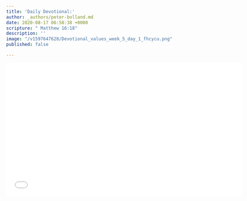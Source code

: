 ```yaml
---
title: 'Daily Devotional:'
author: _authors/peter-bolland.md
date: 2020-08-17 06:58:38 +0000
scripture: " Matthew 16:18"
description: ''
image: "/v1597647628/Devotional_values_week_5_day_1_fhcycu.png"
published: false

---
```

<iframe src="[https://player.vimeo.com/video/448448826](https://player.vimeo.com/video/448448826 "https://player.vimeo.com/video/448448826")" width="640" height="361" frameborder="0" allow="autoplay; fullscreen" allowfullscreen></iframe>